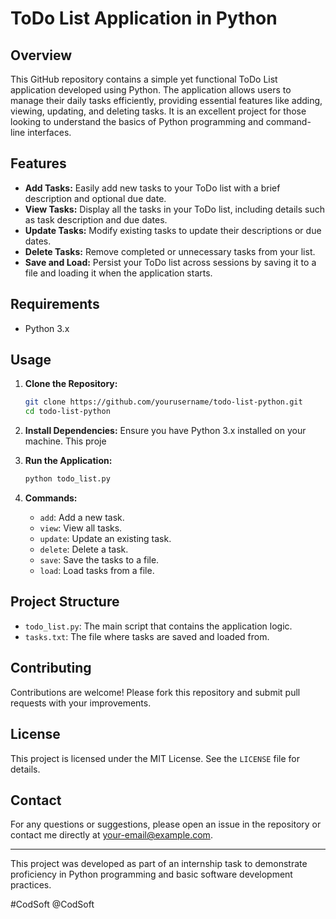 # ToDo List Application in Python

## Overview

This GitHub repository contains a simple yet functional ToDo List application developed using Python. The application allows users to manage their daily tasks efficiently, providing essential features like adding, viewing, updating, and deleting tasks. It is an excellent project for those looking to understand the basics of Python programming and command-line interfaces.

## Features

- **Add Tasks:** Easily add new tasks to your ToDo list with a brief description and optional due date.
- **View Tasks:** Display all the tasks in your ToDo list, including details such as task description and due dates.
- **Update Tasks:** Modify existing tasks to update their descriptions or due dates.
- **Delete Tasks:** Remove completed or unnecessary tasks from your list.
- **Save and Load:** Persist your ToDo list across sessions by saving it to a file and loading it when the application starts.

## Requirements

- Python 3.x

## Usage

1. **Clone the Repository:**
   ```bash
   git clone https://github.com/yourusername/todo-list-python.git
   cd todo-list-python
   ```

2. **Install Dependencies:**
   Ensure you have Python 3.x installed on your machine. This proje

3. **Run the Application:**
   ```bash
   python todo_list.py
   ```

4. **Commands:**
   - `add`: Add a new task.
   - `view`: View all tasks.
   - `update`: Update an existing task.
   - `delete`: Delete a task.
   - `save`: Save the tasks to a file.
   - `load`: Load tasks from a file.

## Project Structure

- `todo_list.py`: The main script that contains the application logic.
- `tasks.txt`: The file where tasks are saved and loaded from.

## Contributing

Contributions are welcome! Please fork this repository and submit pull requests with your improvements.

## License

This project is licensed under the MIT License. See the `LICENSE` file for details.

## Contact

For any questions or suggestions, please open an issue in the repository or contact me directly at your-email@example.com.

---

This project was developed as part of an internship task to demonstrate proficiency in Python programming and basic software development practices.

#CodSoft
@CodSoft
